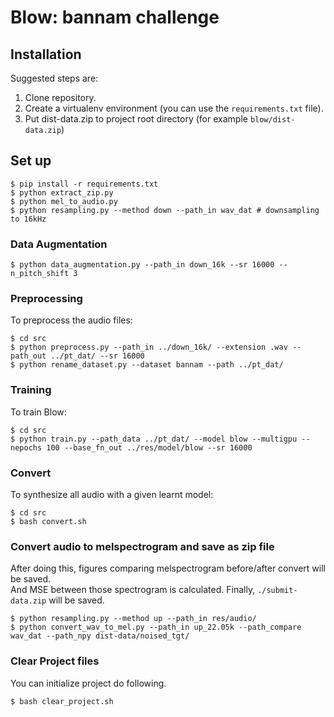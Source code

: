 # Blow: bannam challenge

## Installation

Suggested steps are:

1. Clone repository.
1. Create a virtualenv environment (you can use the `requirements.txt` file).
1. Put dist-data.zip to project root directory (for example `blow/dist-data.zip`)

## Set up
```
$ pip install -r requirements.txt
$ python extract_zip.py
$ python mel_to_audio.py
$ python resampling.py --method down --path_in wav_dat # downsampling to 16kHz
```

### Data Augmentation
```
$ python data_augmentation.py --path_in down_16k --sr 16000 --n_pitch_shift 3
```

### Preprocessing

To preprocess the audio files:
```
$ cd src
$ python preprocess.py --path_in ../down_16k/ --extension .wav --path_out ../pt_dat/ --sr 16000
$ python rename_dataset.py --dataset bannam --path ../pt_dat/
```

### Training

To train Blow:
```
$ cd src
$ python train.py --path_data ../pt_dat/ --model blow --multigpu --nepochs 100 --base_fn_out ../res/model/blow --sr 16000
```

### Convert 

To synthesize all audio with a given learnt model:
```
$ cd src
$ bash convert.sh
```

### Convert audio to melspectrogram and save as zip file

After doing this, figures comparing melspectrogram before/after convert will be saved.  
And MSE between those spectrogram is calculated. Finally, `./submit-data.zip` will be saved.
```
$ python resampling.py --method up --path_in res/audio/
$ python convert_wav_to_mel.py --path_in up_22.05k --path_compare wav_dat --path_npy dist-data/noised_tgt/
```

### Clear Project files

You can initialize project do following.
```
$ bash clear_project.sh
```
